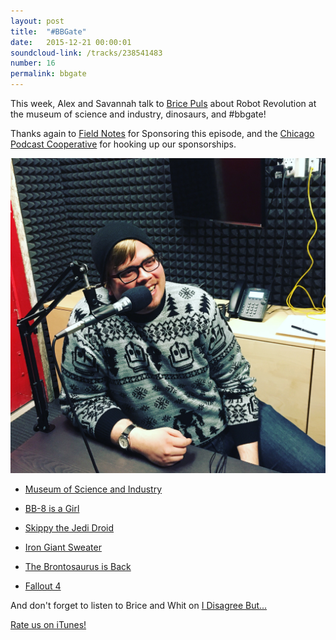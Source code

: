 ```yaml
---
layout: post
title:  "#BBGate"
date:   2015-12-21 00:00:01
soundcloud-link: /tracks/238541483
number: 16
permalink: bbgate
---
```


This week, Alex and Savannah talk to [Brice Puls](https://twitter.com/bricepuls) about Robot Revolution at the museum of science and industry, dinosaurs, and #bbgate!

Thanks again to [Field Notes](http://fieldnotesbrand.com/) for Sponsoring this episode, and the [Chicago Podcast Cooperative](http://chicagopodcastcoop.com/) for hooking up our sponsorships.

<img src="../img/16/brice.jpg">

- [Museum of Science and Industry](http://www.msichicago.org/?gclid=Cj0KEQiA496zBRDoi5OY3p2xmaUBEiQArLNnK_G9PirTB610oJNAwoRnCHNK7FDDjPiwZ8CUc6YmyzEaAviA8P8HAQ)

- [BB-8 is a Girl](http://www.telegraph.co.uk/film/star-wars-the-force-awakens/bb-8-droid-girl-female/)

- [Skippy the Jedi Droid](http://www.oafe.net/blog/2011/12/skippy-the-jedi-droid/)

- [Iron Giant Sweater](http://mondotees.com/products/irongiant-knit-sweater)

- [The Brontosaurus is Back](http://www.scientificamerican.com/article/the-brontosaurus-is-back1/)

- [Fallout 4](https://www.fallout4.com/age-gate)

And don't forget to listen to Brice and Whit on [I Disagree But...](http://www.idisagreebut.com/)

[Rate us on iTunes!](https://itunes.apple.com/us/podcast/roboism/id1008492610?mt=2)
